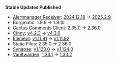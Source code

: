 **Stable Updates Published**

* [Alertmanager Receiver](https://github.com/metio/matrix-alertmanager-receiver): [2024.12.18](https://github.com/metio/matrix-alertmanager-receiver/releases/tag/2024.12.18) -> [2025.2.9](https://github.com/metio/matrix-alertmanager-receiver/releases/tag/2025.2.9)
* Borgmatic: 1.9.9 -> 1.9.10
* [Cactus Comments Client](https://gitlab.com/cactus-comments/cactus-client): [2.35.0](https://gitlab.com/cactus-comments/cactus-client/-/tags/2.35.0) -> [2.36.0](https://gitlab.com/cactus-comments/cactus-client/-/tags/2.36.0)
* [Cinny](https://github.com/ajbura/cinny): [v4.2.3](https://github.com/ajbura/cinny/releases/tag/v4.2.3) -> [v4.3.0](https://github.com/ajbura/cinny/releases/tag/v4.3.0)
* [Element](https://github.com/element-hq/element-web): [v1.11.91](https://github.com/element-hq/element-web/releases/tag/v1.11.91) -> [v1.11.92](https://github.com/element-hq/element-web/releases/tag/v1.11.92)
* Static Files: 2.35.0 -> 2.36.0
* [Synapse](https://github.com/element-hq/synapse): [v1.123.0](https://github.com/element-hq/synapse/releases/tag/v1.123.0) -> [v1.124.0](https://github.com/element-hq/synapse/releases/tag/v1.124.0)
* [Vaultwarden](https://github.com/dani-garcia/vaultwarden): [1.33.1](https://github.com/dani-garcia/vaultwarden/releases/tag/1.33.1) -> [1.33.2](https://github.com/dani-garcia/vaultwarden/releases/tag/1.33.2)
